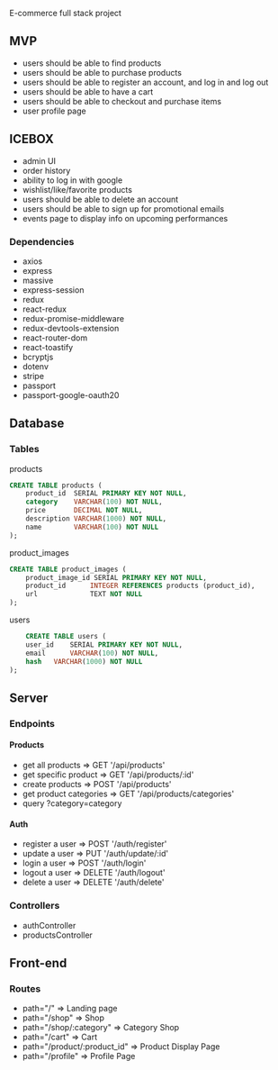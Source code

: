 E-commerce full stack project

## MVP

- users should be able to find products
- users should be able to purchase products
- users should be able to register an account, and log in and log out
- users should be able to have a cart
- users should be able to checkout and purchase items
- user profile page

## ICEBOX

- admin UI
- order history
- ability to log in with google
- wishlist/like/favorite products
- users should be able to delete an account
- users should be able to sign up for promotional emails
- events page to display info on upcoming performances

### Dependencies

- axios
- express
- massive
- express-session
- redux
- react-redux
- redux-promise-middleware
- redux-devtools-extension
- react-router-dom
- react-toastify
- bcryptjs
- dotenv
- stripe
- passport
- passport-google-oauth20

## Database

### Tables

products

```SQL
CREATE TABLE products (
	product_id  SERIAL PRIMARY KEY NOT NULL,
	category    VARCHAR(100) NOT NULL,
	price       DECIMAL NOT NULL,
	description VARCHAR(1000) NOT NULL,
	name        VARCHAR(100) NOT NULL
);
```

product_images

```SQL
CREATE TABLE product_images (
	product_image_id SERIAL PRIMARY KEY NOT NULL,
	product_id      INTEGER REFERENCES products (product_id),
	url             TEXT NOT NULL
);

```

users

```SQL
	CREATE TABLE users (
	user_id    SERIAL PRIMARY KEY NOT NULL,
	email      VARCHAR(100) NOT NULL,
	hash   VARCHAR(1000) NOT NULL
);

```

## Server

### Endpoints

#### Products

- get all products => GET '/api/products'
- get specific product => GET '/api/products/:id'
- create products => POST '/api/products'
- get product categories => GET '/api/products/categories'
- query ?category=category

#### Auth

- register a user => POST '/auth/register'
- update a user => PUT '/auth/update/:id'
- login a user => POST '/auth/login'
- logout a user => DELETE '/auth/logout'
- delete a user => DELETE '/auth/delete'

### Controllers

- authController
- productsController

## Front-end

### Routes

- path="/" => Landing page
- path="/shop" => Shop
- path="/shop/:category" => Category Shop
- path="/cart" => Cart
- path="/product/:product_id" => Product Display Page
- path="/profile" => Profile Page
